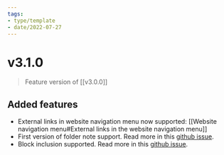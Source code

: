 ```yaml
---
tags:
- type/template
- date/2022-07-27
---
```


# v3.1.0
> Feature version of [[v3.0.0]]

## Added features
- External links in website navigation menu now supported: [[Website navigation menu#External links in the website navigation menu]]
- First version of folder note support. Read more in this [github issue](https://github.com/obsidian-html/obsidian-html/issues/288).
- Block inclusion supported. Read more in this [github issue](https://github.com/obsidian-html/obsidian-html/issues/288).